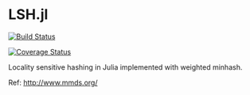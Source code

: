 # LSH.jl

[![Build Status](https://travis-ci.org/tanmaykm/LSH.jl.png)](https://travis-ci.org/tanmaykm/LSH.jl)

[![Coverage Status](https://coveralls.io/repos/github/tanmaykm/LSH.jl/badge.svg?branch=master)](https://coveralls.io/github/tanmaykm/LSH.jl?branch=master)

Locality sensitive hashing in Julia implemented with weighted minhash.

Ref: http://www.mmds.org/

